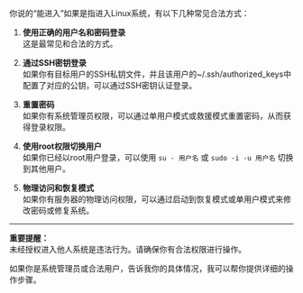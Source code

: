 你说的“能进入”如果是指进入Linux系统，有以下几种常见合法方式：

1. **使用正确的用户名和密码登录**  
   这是最常见和合法的方式。

2. **通过SSH密钥登录**  
   如果你有目标用户的SSH私钥文件，并且该用户的~/.ssh/authorized_keys中配置了对应的公钥，可以通过SSH密钥认证登录。

3. **重置密码**  
   如果你有系统管理员权限，可以通过单用户模式或救援模式重置密码，从而获得登录权限。

4. **使用root权限切换用户**  
   如果你已经以root用户登录，可以使用 `su - 用户名` 或 `sudo -i -u 用户名` 切换到其他用户。

5. **物理访问和恢复模式**  
   如果你有服务器的物理访问权限，可以通过启动到恢复模式或单用户模式来修改密码或修复系统。

---

**重要提醒：**  
未经授权进入他人系统是违法行为。请确保你有合法权限进行操作。

如果你是系统管理员或合法用户，告诉我你的具体情况，我可以帮你提供详细的操作步骤。